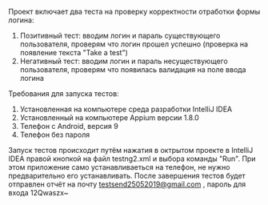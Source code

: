 Проект включает два теста на проверку корректности отработки формы логина:

1. Позитивный тест: вводим логин и параль существующего пользователя, проверям что логин прошел успешно (проверка на появление текста "Take a test")
2. Негативный тест: вводим логин и параль несуществующего пользователя, проверям что появилась валидация на поле ввода логина

Требования для запуска тестов:
1. Установленная на компьютере среда разработки IntelliJ IDEA
2. Установленный на компьютере Appium версии 1.8.0 
3. Телефон с Android, версия 9
4. Телефон без пароля

Запуск тестов происходит путём нажатия в октрытом проекте в IntelliJ IDEA правой кнопкой на файл testng2.xml и выбора команды "Run".
При этом приложение само устанавливаеться на телефон, не нужно предварительно его устанавливать.
После завершения тестов будет отправлен отчёт на почту testsend25052019@gmail.com , пароль для входа 12Qwaszx~
